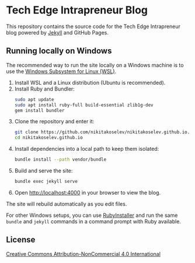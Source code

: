 # Tech Edge Intrapreneur Blog

This repository contains the source code for the Tech Edge Intrapreneur blog powered by [Jekyll](https://jekyllrb.com/) and GitHub Pages.

## Running locally on Windows

The recommended way to run the site locally on a Windows machine is to use the [Windows Subsystem for Linux (WSL)](https://learn.microsoft.com/windows/wsl/).

1. Install WSL and a Linux distribution (Ubuntu is recommended).
2. Install Ruby and Bundler:
   ```bash
   sudo apt update
   sudo apt install ruby-full build-essential zlib1g-dev
   gem install bundler
   ```
3. Clone the repository and enter it:
   ```bash
   git clone https://github.com/nikitakoselev/nikitakoselev.github.io.git
   cd nikitakoselev.github.io
   ```
4. Install dependencies into a local path to keep them isolated:
   ```bash
   bundle install --path vendor/bundle
   ```
5. Build and serve the site:
   ```bash
   bundle exec jekyll serve
   ```
6. Open [http://localhost:4000](http://localhost:4000) in your browser to view the blog.

The site will rebuild automatically as you edit files.

For other Windows setups, you can use [RubyInstaller](https://rubyinstaller.org/) and run the same `bundle` and `jekyll` commands in a command prompt with Ruby available.

## License

[Creative Commons Attribution-NonCommercial 4.0 International](LICENSE)
